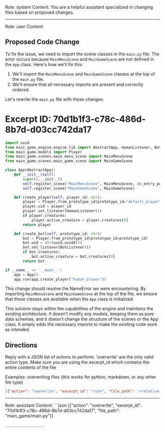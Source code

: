 Role: system
Content: You are a helpful assistant specialized in changing files based on proposed changes.
__________________
Role: user
Content: 
## Proposed Code Change
To fix the issue, we need to import the scene classes in the `main.py` file. The error occurs because `MainMenuScene` and `MainGameScene` are not defined in the `App` class. Here's how we'll fix this:

1. We'll import the `MainMenuScene` and `MainGameScene` classes at the top of the `main.py` file.
2. We'll ensure that all necessary imports are present and correctly ordered.

Let's rewrite the `main.py` file with these changes:

# Excerpt ID: 70d1b1f3-c78c-486d-8b7d-d03cc742da17
```python main_game/main.py
import uuid
from mini_game_engine.engine.lib import AbstractApp, HumanListener, BotListener
from main_game.models import Player
from main_game.scenes.main_menu_scene import MainMenuScene
from main_game.scenes.main_game_scene import MainGameScene

class App(AbstractApp):
    def __init__(self):
        super().__init__()
        self.register_scene("MainMenuScene", MainMenuScene, is_entry_point=True)
        self.register_scene("MainGameScene", MainGameScene)

    def create_player(self, player_id: str):
        player = Player.from_prototype_id(prototype_id="default_player")
        player.uid = player_id
        player.set_listener(HumanListener())
        if player.creatures:
            player.active_creature = player.creatures[0]
        return player

    def create_bot(self, prototype_id: str):
        bot = Player.from_prototype_id(prototype_id=prototype_id)
        bot.uid = str(uuid.uuid4())
        bot.set_listener(BotListener())
        if bot.creatures:
            bot.active_creature = bot.creatures[0]
        return bot

if __name__ == '__main__':
    app = App()
    app.run(app.create_player("human_player"))
```

This change should resolve the NameError we were encountering. By importing `MainMenuScene` and `MainGameScene` at the top of the file, we ensure that these classes are available when the `App` class is initialized.

This solution stays within the capabilities of the engine and maintains the existing architecture. It doesn't modify any models, keeping them as pure data schemas, and it doesn't change the structure of the scenes or the App class. It simply adds the necessary imports to make the existing code work as intended.

## Directions
Reply with a JSON list of actions to perform. 'overwrite' are the only valid action type. 
Make sure you are using the excerpt_id which contains the entire contents of the file

Examples:
overwriting files (this works for python, markdown, or any other file type)
```json output_example1
[{"action": "overwrite", "excerpt_id": "<id>", "file_path": "<relative file path>"}]
```

__________________
Role: assistant
Content: ```json
[{"action": "overwrite", "excerpt_id": "70d1b1f3-c78c-486d-8b7d-d03cc742da17", "file_path": "main_game/main.py"}]
```
__________________

